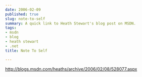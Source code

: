 ```yaml
---
date: 2006-02-09
published: true
slug: note-to-self
summary: A quick link to Heath Stewart's blog post on MSDN.
tags:
- msdn
- blog
- heath stewart
- .net
title: Note To Self

---
```

<a href="http://blogs.msdn.com/heaths/archive/2006/02/08/528077.aspx">http://blogs.msdn.com/heaths/archive/2006/02/08/528077.aspx</a>

